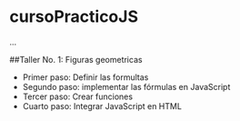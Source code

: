 # cursoPracticoJS

...

##Taller No. 1: Figuras geometricas

- Primer paso: Definir las formultas
- Segundo paso: implementar las fórmulas en JavaScript
- Tercer paso: Crear funciones
- Cuarto paso: Integrar JavaScript en HTML